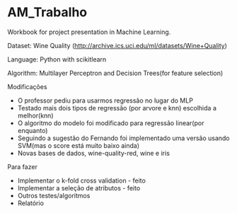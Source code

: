 # AM_Trabalho

Workbook for project presentation in Machine Learning.

Dataset: Wine Quality (http://archive.ics.uci.edu/ml/datasets/Wine+Quality)

Language: Python with scikitlearn

Algorithm: Multilayer Perceptron and Decision Trees(for feature selection)

Modificações
- O professor pediu para usarmos regressão no lugar do MLP
- Testado mais dois tipos de regressão (por arvore e knn) escolhida a melhor(knn)
- O algoritmo do modelo foi modificado para regressão linear(por enquanto)
- Seguindo a sugestão do Fernando foi implementado uma versão usando SVM(mas o score está muito baixo ainda)
- Novas bases de dados, wine-quality-red, wine e iris

Para fazer
- Implementar o k-fold cross validation - feito
- Implementar a seleção de atributos - feito
- Outros testes/algoritmos
- Relatório